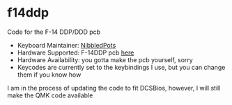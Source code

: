 # f14ddp

Code for the F-14 DDP/DDD pcb 

* Keyboard Maintainer: [NibbledPots](https://github.com/NibbledPots)
* Hardware Supported: F-14DDP pcb [here](https://github.com/NibbledPots/F14-DDP)
* Hardware Availability: you gotta make the pcb yourself, sorry
* Keycodes are currently set to the keybindings I use, but you can change them if you know how

I am in the process of updating the code to fit DCSBios, however, I will still make the QMK code available
